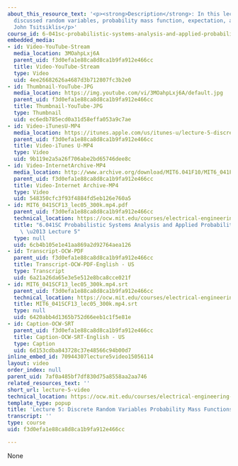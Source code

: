 ```yaml
---
about_this_resource_text: '<p><strong>Description</strong>: In this lecture, the professor
  discussed random variables, probability mass function, expectation, and variance.</p>  <p><strong>Instructor</strong>:
  John Tsitsiklis</p>'
course_id: 6-041sc-probabilistic-systems-analysis-and-applied-probability-fall-2013
embedded_media:
- id: Video-YouTube-Stream
  media_location: 3MOahpLxj6A
  parent_uid: f3d0efa1e88ca8d8ca1b9fa912e466cc
  title: Video-YouTube-Stream
  type: Video
  uid: 4ee26682626a4687d3b712807fc3b2e0
- id: Thumbnail-YouTube-JPG
  media_location: https://img.youtube.com/vi/3MOahpLxj6A/default.jpg
  parent_uid: f3d0efa1e88ca8d8ca1b9fa912e466cc
  title: Thumbnail-YouTube-JPG
  type: Thumbnail
  uid: ec6edb785ecd0a31d58effa053a9c7ae
- id: Video-iTunesU-MP4
  media_location: https://itunes.apple.com/us/itunes-u/lecture-5-discrete-random/id577778306?i=123745365
  parent_uid: f3d0efa1e88ca8d8ca1b9fa912e466cc
  title: Video-iTunes U-MP4
  type: Video
  uid: 9b119e2a5a26f706abe2bd65746dee8c
- id: Video-InternetArchive-MP4
  media_location: http://www.archive.org/download/MIT6.041F10/MIT6_041F11_lec05_300k.mp4
  parent_uid: f3d0efa1e88ca8d8ca1b9fa912e466cc
  title: Video-Internet Archive-MP4
  type: Video
  uid: 548350cfc3f93f4884fd5eb126e760a5
- id: MIT6_041SCF13_lec05_300k.mp4.pdf
  parent_uid: f3d0efa1e88ca8d8ca1b9fa912e466cc
  technical_location: https://ocw.mit.edu/courses/electrical-engineering-and-computer-science/6-041sc-probabilistic-systems-analysis-and-applied-probability-fall-2013/resource-index/lecture-videos/lecture-5-video/MIT6_041SCF13_lec05_300k.mp4.pdf
  title: "6.041SC Probabilistic Systems Analysis and Applied Probability, Fall 2013Transcript\
    \ \u2013 Lecture 5"
  type: null
  uid: 6cb4b105e1e41aa869a2d92764aea126
- id: Transcript-OCW-PDF
  parent_uid: f3d0efa1e88ca8d8ca1b9fa912e466cc
  title: Transcript-OCW-PDF-English - US
  type: Transcript
  uid: 6a21a26da65e3e5e512e8bca8cce021f
- id: MIT6_041SCF13_lec05_300k.mp4.srt
  parent_uid: f3d0efa1e88ca8d8ca1b9fa912e466cc
  technical_location: https://ocw.mit.edu/courses/electrical-engineering-and-computer-science/6-041sc-probabilistic-systems-analysis-and-applied-probability-fall-2013/resource-index/lecture-videos/lecture-5-video/MIT6_041SCF13_lec05_300k.mp4.srt
  title: MIT6_041SCF13_lec05_300k.mp4.srt
  type: null
  uid: 6420abb4d1365b752d66eeb1c1f5e81e
- id: Caption-OCW-SRT
  parent_uid: f3d0efa1e88ca8d8ca1b9fa912e466cc
  title: Caption-OCW-SRT-English - US
  type: Caption
  uid: 6d153cdba843728c37e48566c94b00d7
inline_embed_id: 70944307lecture5video15056114
layout: video
order_index: null
parent_uid: 7af0a485bf7df830d75a8558aa2aa746
related_resources_text: ''
short_url: lecture-5-video
technical_location: https://ocw.mit.edu/courses/electrical-engineering-and-computer-science/6-041sc-probabilistic-systems-analysis-and-applied-probability-fall-2013/resource-index/lecture-videos/lecture-5-video
template_type: popup
title: 'Lecture 5: Discrete Random Variables Probability Mass Functions Expectations'
transcript: ''
type: course
uid: f3d0efa1e88ca8d8ca1b9fa912e466cc

---
```

None